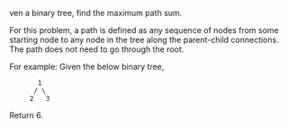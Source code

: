 ven a binary tree, find the maximum path sum.

For this problem, a path is defined as any sequence of nodes from some starting node to any node in the tree along the parent-child connections. The path does not need to go through the root.

For example:
Given the below binary tree,
```
       1
      / \
     2   3
```
Return 6.


